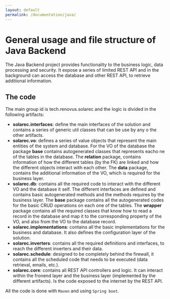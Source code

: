 ```yaml
---
layout: default
permalink: /documentation/java/
---
```

# General usage and file structure of Java Backend
The Java Backend project provides functionality to the business logic, data processing and security. It expose a series of limited REST API and in the background can access the database and other REST API, to retrieve additional information.

## The code
The main group id is tech.renovus.solarec and the logic is divided in the following artifacts:

- **solarec.interfaces**: define the main interfaces of the solution and contains a series of generic util classes that can be use by any o the other artifacts.
- **solarec.vo**: defines a series of value objects that represent the main entities of the system and database. For the VO of the database the package **base** contains autogenerated classes that represents eacho ne of the tables in the database. The **relation** package, contains information of how the different tables (by the FK) are linked and how the different objects interact with each other. The **data** package, contains the additional information of the VO, which is required for the business layer.
- **solarec.db**: contains all the required code to interact with the different VO and the database it self. The different interfaces are defined and contains basic autogenerated methods and the methods requires by the business layer. The **base** package contains all the autogenerated codes for the basic CRUD operations on each one of the tables. The **wrapper** package contains all the required classes that know how to read a record in the database and map it to the corresponding property of the VO, and also from the VO to the database record.
- **solarec.implementations**: contains all the basic implementations for the business and database. It also defines the configuration layer of the solution.
- **solarec.inverters**: contains all the required definitions and interfaces, to reach the different inverters and their data.
- **solarec.schedule**: designed to be completely behind the firewall, it contains all the scheduled code that needs to be executed (data retrieval, emails, etc.).
- **solarec.core**: contains all REST API controllers and logic. It can interact within the fronend layer and the business layer (implemented by the different artifacts). Is the code exposed to the internet by the REST API.

All the code is done with ``Maven`` and using ``Spring boot``.
